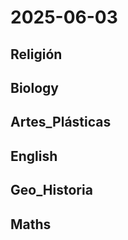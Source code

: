 # 2025-06-03 <!-- markmap: foldAll -->

## Religión

## Biology

## Artes_Plásticas

## English

## Geo_Historia

## Maths

